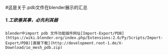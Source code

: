 #这是关于.pdb文件在blender展示的汇总

##### 1.工欲善其事，必先利其器
    
    blender中import pdb 文件功能插件网址[Import-Export/PDB](https://wiki.blender.org/index.php/Extensions:2.6/Py/Scripts/Import-Export/PDB)[直接下载](http://development.root-1.de/X-Download/io_mesh_pdb.zip)

